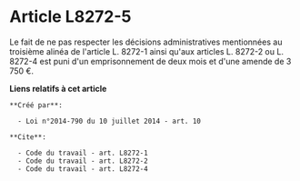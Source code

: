 # Article L8272-5

Le fait de ne pas respecter les décisions administratives mentionnées au troisième alinéa de l'article L. 8272-1 ainsi qu'aux
articles L. 8272-2 ou L. 8272-4 est puni d'un emprisonnement de deux mois et d'une amende de 3 750 €.

**Liens relatifs à cet article**

	**Créé par**:

	  - Loi n°2014-790 du 10 juillet 2014 - art. 10

	**Cite**:

	  - Code du travail - art. L8272-1
	  - Code du travail - art. L8272-2
	  - Code du travail - art. L8272-4
